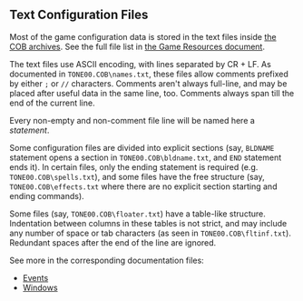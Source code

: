 ﻿Text Configuration Files
------------------------
Most of the game configuration data is stored in the text files inside [the COB archives][docs.cob]. See the full file list in [the Game Resources document][docs.resources].

The text files use ASCII encoding, with lines separated by CR + LF. As documented in `TONE00.COB\names.txt`, these files allow comments prefixed by either `;` or `//` characters. Comments aren't always full-line, and may be placed after useful data in the same line, too. Comments always span till the end of the current line.

Every non-empty and non-comment file line will be named here a _statement_.

Some configuration files are divided into explicit sections (say, `BLDNAME` statement opens a section in `TONE00.COB\bldname.txt`, and `END` statement ends it). In certain files, only the ending statement is required (e.g. `TONE00.COB\spells.txt`), and some files have the free structure (say, `TONE00.COB\effects.txt` where there are no explicit section starting and ending commands).

Some files (say, `TONE00.COB\floater.txt`) have a table-like structure. Indentation between columns in these tables is not strict, and may include any number of space or tab characters (as seen in `TONE00.COB\fltinf.txt`). Redundant spaces after the end of the line are ignored.

See more in the corresponding documentation files:
- [Events][docs.events]
- [Windows][docs.windows]

[docs.cob]: ./cob.md
[docs.events]: game/events.md
[docs.resources]: ./resources.md
[docs.windows]: game/windows.md
